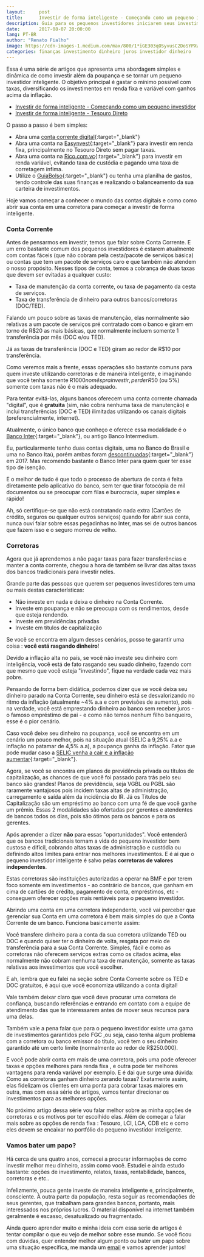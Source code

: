 ```yaml
---
layout:     post
title:      Investir de forma inteligente - Começando como um pequeno investidor
description: Guia para os pequenos investidores iniciarem seus investimentos de forma inteligente, com Conta Corrente Digital e contas em corretoras
date:       2017-08-07 20:00:00
lang: PT-BR
author: "Renato Fialho"
image: https://cdn-images-1.medium.com/max/800/1*iGE303qOSyvusC2DoSYPXw.jpeg
categories: finanças investimento dinheiro juros investidor dinheiro
---
```


Essa é uma série de artigos que apresenta uma abordagem simples e dinâmica de como investir além da poupança e se tornar um pequeno investidor inteligente. O objetivo principal é gastar o mínimo possível com taxas, diversificando os investimentos em renda fixa e variável com ganhos acima da inflação.

* [Investir de forma inteligente - Começando como um pequeno investidor](/posts/comecando-como-um-pequeno-investidor/)
* [Investir de forma inteligente - Tesouro Direto](/posts/pequeno-investidor-tesouro-direto/)

O passo a passo é bem simples:

* Abra uma [conta corrente digital](https://bancointer.com.br){:target="\_blank"}
* Abra uma conta na [Easynvest](https://easynvest.com.br){:target="\_blank"} para investir em renda fixa, principalmente no Tesouro Direto sem pagar taxas.
* Abra uma conta na [Rico.com.vc](https://rico.com.vc){:target="\_blank"} para investir em renda variável, evitando taxa de custódia e pagando uma taxa de corretagem ínfima.
* Utilize o [GuiaBolso](https://www.guiabolso.com.br/){:target="\_blank"} ou tenha uma planilha de gastos, tendo controle das suas finanças e realizando o balanceamento da sua carteira de investimentos.

Hoje vamos começar a conhecer o mundo das contas digitais e como como abrir sua conta em uma corretora para começar a investir de forma inteligente.

### Conta Corrente

Antes de pensarmos em investir, temos que falar sobre Conta Corrente. E um erro bastante comum dos pequenos investidores é estarem atualmente com contas fáceis (que não cobram pela cesta/pacote de serviços básica) ou contas que tem um pacote de serviços caro e que também não atendem o nosso propósito. Nesses tipos de conta, temos a cobrança de duas taxas que devem ser evitadas a qualquer custo:

* Taxa de manutenção da conta corrente, ou taxa de pagamento da cesta de serviços.
* Taxa de transferência de dinheiro para outros bancos/corretoras (DOC/TED).

Falando um pouco sobre as taxas de manutenção, elas normalmente são relativas a um pacote de serviços pré contratado com o banco e giram em torno de R$20 as mais básicas, que normalmente incluem somente 1 transferência por mês (DOC e/ou TED).

Já as taxas de transferência (DOC e TED) giram ao redor de R$10 por transferência.

Como veremos mais a frente, essas operações são bastante comuns para quem investe utilizando corretoras e de maneira inteligente, e imaginando que você tenha somente R$1000 no mês pra investir, perder R$50 (ou 5%) somente com taxas não é o mais adequado.

Para tentar evitá-las, alguns bancos oferecem uma conta corrente chamada "digital", que é **gratuita** (sim, não cobra nenhuma taxa de manutenção) e inclui transferências (DOC e TED) ilimitadas utilizando os canais digitais (preferencialmente, internet).

Atualmente, o único banco que conheço e oferece essa modalidade é o [Banco Inter](https://bancointer.com.br){:target="\_blank"}, ou antigo Banco Intermedium.

Eu, particularmente tenho duas contas digitais, uma no Banco do Brasil e uma no Banco Itaú, porém ambas foram [descontinuadas](https://www.conta-corrente.com/conta-digital/iconta/itau-acaba-com-iconta/){:target="\_blank"} em 2017. Mas recomendo bastante o Banco Inter para quem quer ter esse tipo de isenção.

E o melhor de tudo é que todo o processo de abertura de conta é feita diretamente pelo aplicativo do banco, sem ter que tirar fotocópia de mil documentos ou se preocupar com filas e burocracia, super simples e rápido!

Ah, só certifique-se que não está contratando nada extra (Cartões de crédito, seguros ou qualquer outros serviços) quando for abrir sua conta, nunca ouvi falar sobre essas pegadinhas no Inter, mas sei de outros bancos que fazem isso e o seguro morreu de velho.

### Corretoras

Agora que já aprendemos a não pagar taxas para fazer transferências e manter a conta corrente, chegou a hora de também se livrar das altas taxas dos bancos tradicionais para investir neles.

Grande parte das pessoas que querem ser pequenos investidores tem uma ou mais destas características:

* Não investe em nada e deixa o dinheiro na Conta Corrente.
* Investe em poupança e não se preocupa com os rendimentos, desde que esteja rendendo.
* Investe em previdências privadas
* Investe em títulos de capitalização

Se você se encontra em algum desses cenários, posso te garantir uma coisa : **você está rasgando dinheiro**!

Devido a inflação alta no país, se você não investe seu dinheiro com inteligência, você está de fato rasgando seu suado dinheiro, fazendo com que mesmo que você esteja "investindo", fique na verdade cada vez mais pobre.

Pensando de forma bem didática, podemos dizer que se você deixa seu dinheiro parado na Conta Corrente, seu dinheiro está se desvalorizando no ritmo da inflação (atualmente ~4% a.a e com previsões de aumento), pois na verdade, você está emprestando dinheiro ao banco sem receber juros - o famoso empréstimo de pai - e como não temos nenhum filho banqueiro, esse é o pior cenário.

Caso você deixe seu dinheiro na poupança, você se encontra em um cenário um pouco melhor, pois na situação atual (SELIC a 9,25% a.a e inflação no patamar de 4,5% a.a), a poupança ganha da inflação. Fator que pode mudar caso a [SELIC venha a cair e a inflação aumentar](http://www.infomoney.com.br/mercados/noticia/6858772/mercado-eleva-projecoes-para-inflacao-derruba-juros-para-2017-mostra){:target="\_blank"}.

Agora, se você se encontra em planos de previdência privada ou títulos de capitalização, as chances de que você foi passado para trás pelo seu banco são grandes! Planos de previdência, seja VGBL ou PGBL são raramente vantajosos pois incidem taxas altas de administração, carregamento e saída além da incidência do IR. Já os Títulos de Capitalização são um empréstimo ao banco com uma fé de que você ganhe um prêmio. Essas 2 modalidades são ofertadas por gerentes e atendentes de bancos todos os dias, pois são ótimos para os bancos e para os gerentes.

Após aprender a dizer **não** para essas "oportunidades". Você entenderá que os bancos tradicionais tornam a vida do pequeno investidor bem custosa e difícil, cobrando altas taxas de administração e custódia ou definindo altos limites para entrar nos melhores investimentos. E é ai que o pequeno investidor inteligente é salvo pelas **corretoras de valores independentes**.

Estas corretoras são instituições autorizadas a operar na BMF e por terem foco somente em investimentos - ao contrário de bancos, que ganham em cima de cartões de crédito, pagamento de conta, empréstimos, etc - conseguem oferecer opções mais rentáveis para o pequeno investidor.

Abrindo uma conta em uma corretora independente, você vai perceber que gerenciar sua Conta em uma corretora é bem mais simples do que a Conta Corrente de um banco. Funciona basicamente assim:

Você transfere dinheiro para a conta da sua corretora utilizando TED ou DOC e quando quiser ter o dinheiro de volta, resgata por meio de transferência para a sua Conta Corrente. Simples, fácil e como as corretoras não oferecem serviços extras como os citados acima, elas normalmente não cobram nenhuma taxa de manutenção, somente as taxas relativas aos investimentos que você escolher.

E ah, lembra que eu falei na seção sobre Conta Corrente sobre os TED e DOC gratuitos, é aqui que você economiza utilizando a conta digital!

Vale também deixar claro que você deve procurar uma corretora de confiança, buscando referências e entrando em contato com a equipe de atendimento das que te interessarem antes de mover seus recursos para uma delas.

Também vale a pena falar que para o pequeno investidor existe uma gama de investimentos garantidos pelo FGC ,ou seja, caso tenha algum problema com a corretora ou banco emissor do título, você tem o seu dinheiro garantido até um certo limite (normalmente ao redor de R$250.000).

E você pode abrir conta em mais de uma corretora, pois uma pode oferecer taxas e opções melhores para renda fixa , e outra pode ter melhores vantagens para renda variável por exemplo. E é dai que surge uma dúvida: Como as corretoras ganham dinheiro zerando taxas? Exatamente assim, elas fidelizam os clientes em uma ponta para cobrar taxas maiores em outra, mas com essa série de artigos, vamos tentar direcionar os investimentos para as melhores opções.

No próximo artigo dessa série vou falar melhor sobre as minha opções de corretoras e os motivos por ter escolhido elas. Além de começar a falar mais sobre as opções de renda fixa : Tesouro, LCI, LCA, CDB etc e como eles devem se encaixar no portfólio do pequeno investidor inteligente.

### Vamos bater um papo?

Há cerca de uns quatro anos, comecei a procurar informações de como investir melhor meu dinheiro, assim como você. Estudei e ainda estudo bastante: opções de investimento, relatos, taxas, rentabilidade, bancos, corretoras e etc..

Infelizmente, pouca gente investe de maneira inteligente e, principalmente, consciente. À outra parte da população, resta seguir as recomendações de seus gerentes, que trabalham para grandes bancos, portanto, mais interessados nos próprios lucros. O material disponível na internet também geralmente é escasso, desatualizado ou fragmentado.

Ainda quero aprender muito e minha ideia com essa serie de artigos é tentar compilar o que eu vejo de melhor sobre esse mundo. Se você ficou com dúvidas, quer entender melhor algum ponto ou bater um papo sobre uma situação específica, me manda um [email](/contact) e vamos aprender juntos!
